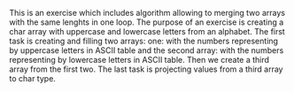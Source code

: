 This is an exercise which includes algorithm allowing to merging two arrays with the same lenghts in one loop. The purpose of an exercise is creating a char array with uppercase and lowercase letters from an alphabet.
The first task is creating and filling two arrays:
one: with the numbers representing by uppercase letters in ASCII table
and the second array: with the numbers representing by lowercase letters in ASCII table.
Then we create a third array from the first two.
The last task is projecting values from a third array to char type.
